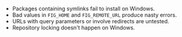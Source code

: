 - Packages containing symlinks fail to install on Windows.
- Bad values in `FIG_HOME` and `FIG_REMOTE_URL` produce nasty errors.
- URLs with query parameters or involve redirects are untested.
- Repository locking doesn't happen on Windows.
